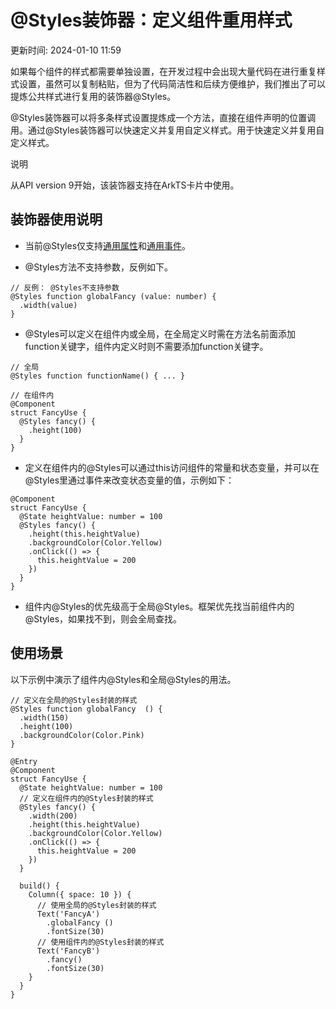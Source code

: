# @Styles装饰器：定义组件重用样式

更新时间: 2024-01-10 11:59

如果每个组件的样式都需要单独设置，在开发过程中会出现大量代码在进行重复样式设置，虽然可以复制粘贴，但为了代码简洁性和后续方便维护，我们推出了可以提炼公共样式进行复用的装饰器@Styles。

@Styles装饰器可以将多条样式设置提炼成一个方法，直接在组件声明的位置调用。通过@Styles装饰器可以快速定义并复用自定义样式。用于快速定义并复用自定义样式。

说明

从API version 9开始，该装饰器支持在ArkTS卡片中使用。

## 装饰器使用说明

* 当前@Styles仅支持[通用属性](https://developer.harmonyos.com/cn/docs/documentation/doc-references-V3/ts-universal-attributes-size-0000001428061700-V3)和[通用事件](https://developer.harmonyos.com/cn/docs/documentation/doc-references-V3/ts-universal-events-click-0000001477981153-V3)。

* @Styles方法不支持参数，反例如下。
```
// 反例： @Styles不支持参数
@Styles function globalFancy (value: number) {
  .width(value)
}
```
* @Styles可以定义在组件内或全局，在全局定义时需在方法名前面添加function关键字，组件内定义时则不需要添加function关键字。
```
// 全局
@Styles function functionName() { ... }

// 在组件内
@Component
struct FancyUse {
  @Styles fancy() {
    .height(100)
  }
}
```
* 定义在组件内的@Styles可以通过this访问组件的常量和状态变量，并可以在@Styles里通过事件来改变状态变量的值，示例如下：
```
@Component
struct FancyUse {
  @State heightValue: number = 100
  @Styles fancy() {
    .height(this.heightValue)
    .backgroundColor(Color.Yellow)
    .onClick(() => {
      this.heightValue = 200
    })
  }
}
```
* 组件内@Styles的优先级高于全局@Styles。框架优先找当前组件内的@Styles，如果找不到，则会全局查找。

## 使用场景

以下示例中演示了组件内@Styles和全局@Styles的用法。

```
// 定义在全局的@Styles封装的样式
@Styles function globalFancy  () {
  .width(150)
  .height(100)
  .backgroundColor(Color.Pink)
}

@Entry
@Component
struct FancyUse {
  @State heightValue: number = 100
  // 定义在组件内的@Styles封装的样式
  @Styles fancy() {
    .width(200)
    .height(this.heightValue)
    .backgroundColor(Color.Yellow)
    .onClick(() => {
      this.heightValue = 200
    })
  }

  build() {
    Column({ space: 10 }) {
      // 使用全局的@Styles封装的样式
      Text('FancyA')
        .globalFancy ()
        .fontSize(30)
      // 使用组件内的@Styles封装的样式
      Text('FancyB')
        .fancy()
        .fontSize(30)
    }
  }
}
```

